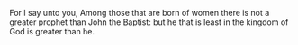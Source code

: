 For I say unto you, Among those that are born of women there is not a greater prophet than John the Baptist: but he that is least in the kingdom of God is greater than he.
